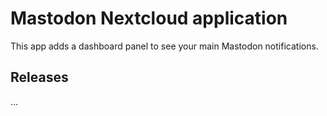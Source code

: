 # Mastodon Nextcloud application

This app adds a dashboard panel to see your main Mastodon notifications.

## Releases

...
